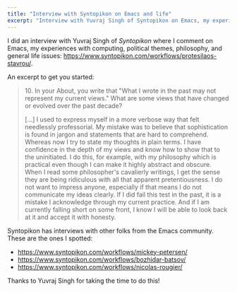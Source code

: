```yaml
---
title: "Interview with Syntopikon on Emacs and life"
excerpt: "Interview with Yuvraj Singh of Syntopikon on Emacs, my experiences with computing, politics, and philosophy."
---
```


I did an interview with Yuvraj Singh of _Syntopikon_ where I comment
on Emacs, my experiences with computing, political themes, philosophy,
and general life issues:
<https://www.syntopikon.com/workflows/protesilaos-stavrou/>.

An excerpt to get you started:

> 10\. In your About, you write that "What I wrote in the past may not
> represent my current views." What are some views that have changed
> or evolved over the past decade?
>
> [...] I used to express myself in a more verbose way that felt
> needlessly professorial.  My mistake was to believe that
> sophistication is found in jargon and statements that are hard to
> comprehend.  Whereas now I try to state my thoughts in plain terms.
> I have confidence in the depth of my views and know how to show that
> to the uninitiated.  I do this, for example, with my philosophy
> which is practical even though I can make it highly abstract and
> obscure.  When I read some philosopher's cavalierly writings, I get
> the sense they are being ridiculous with all that apparent
> pretentiousness.  I do not want to impress anyone, especially if
> that means I do not communicate my ideas clearly.  If I did fail
> this test in the past, it is a mistake I acknowledge through my
> current practice.  And if I am currently falling short on some
> front, I know I will be able to look back at it and accept it with
> honesty.

Syntopikon has interviews with other folks from the Emacs community.
These are the ones I spotted:

- <https://www.syntopikon.com/workflows/mickey-petersen/>
- <https://www.syntopikon.com/workflows/bozhidar-batsov/>
- <https://www.syntopikon.com/workflows/nicolas-rougier/>

Thanks to Yuvraj Singh for taking the time to do this!

